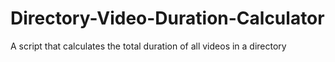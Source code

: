 # Directory-Video-Duration-Calculator
A script that calculates the total duration of all videos in a directory
